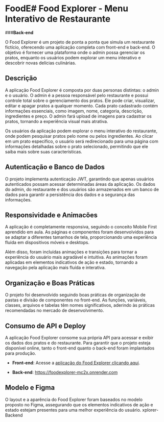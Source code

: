 # FoodE# Food Explorer - Menu Interativo de Restaurante

###**Back-end**


O Food Explorer é um projeto de ponta a ponta que simula um restaurante fictício, oferecendo uma aplicação completa com front-end e back-end. O objetivo é fornecer uma plataforma onde o admin possa gerenciar os pratos, enquanto os usuários podem explorar um menu interativo e descobrir novas delícias culinárias.



## Descrição

A aplicação Food Explorer é composta por duas personas distintas: o admin e o usuário. O admin é a pessoa responsável pelo restaurante e possui controle total sobre o gerenciamento dos pratos. Ele pode criar, visualizar, editar e apagar pratos a qualquer momento. Cada prato cadastrado contém informações essenciais, como imagem, nome, categoria, descrição, ingredientes e preço. O admin fará upload de imagens para cadastrar os pratos, tornando a experiência visual mais atrativa.

Os usuários da aplicação podem explorar o menu interativo do restaurante, onde podem pesquisar pratos pelo nome ou pelos ingredientes. Ao clicar em um prato específico, o usuário será redirecionado para uma página com informações detalhadas sobre o prato selecionado, permitindo que ele saiba mais sobre suas características.

## Autenticação e Banco de Dados

O projeto implementa autenticação JWT, garantindo que apenas usuários autenticados possam acessar determinadas áreas da aplicação. Os dados do admin, do restaurante e dos usuários são armazenados em um banco de dados para garantir a persistência dos dados e a segurança das informações.

## Responsividade e Animacões

A aplicação é completamente responsiva, seguindo o conceito Mobile First aprendido em aula. As páginas e componentes foram desenvolvidos para se adaptar a diferentes tamanhos de tela, proporcionando uma experiência fluida em dispositivos móveis e desktops.

Além disso, foram incluídas animações e transições para tornar a experiência do usuário mais agradável e intuitiva. As animações foram aplicadas em elementos indicativos de ação e estado, tornando a navegação pela aplicação mais fluída e interativa.

## Organização e Boas Práticas

O projeto foi desenvolvido seguindo boas práticas de organização de pastas e divisão de componentes no front-end. As funções, variáveis, classes, arquivos e tabelas têm nomes significativos, aderindo às práticas recomendadas no mercado de desenvolvimento.

## Consumo de API e Deploy

A aplicação Food Explorer consome sua própria API para acessar e exibir os dados dos pratos e do restaurante. Para garantir que o projeto esteja disponível online, tanto o front-end quanto o back-end foram implantados para produção.

- **Front-end**: Acesse a [aplicação do Food Explorer clicando aqui](https://fooodexplorerdelivery.netlify.app/).

- **Back-end**: https://foodexplorer-mc2x.onrender.com

## Modelo e Figma

O layout e a aparência do Food Explorer foram baseados no modelo proposto no Figma, assegurando que os elementos indicativos de ação e estado estejam presentes para uma melhor experiência do usuário.
xplorer-Backend
